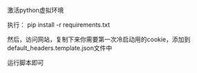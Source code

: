 激活python虚拟环境

执行：
pip install -r requirements.txt

然后，访问网站，复制下来你需要第一次冷启动用的cookie，添加到default_headers.template.json文件中

运行脚本即可
